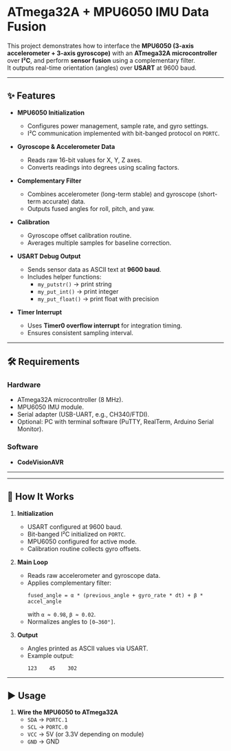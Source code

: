 # ATmega32A + MPU6050 IMU Data Fusion

This project demonstrates how to interface the **MPU6050 (3-axis accelerometer + 3-axis gyroscope)** with an **ATmega32A microcontroller** over **I²C**, and perform **sensor fusion** using a complementary filter.  
It outputs real-time orientation (angles) over **USART** at 9600 baud.

---

## ✨ Features

- **MPU6050 Initialization**
  - Configures power management, sample rate, and gyro settings.
  - I²C communication implemented with bit-banged protocol on `PORTC`.

- **Gyroscope & Accelerometer Data**
  - Reads raw 16-bit values for X, Y, Z axes.
  - Converts readings into degrees using scaling factors.

- **Complementary Filter**
  - Combines accelerometer (long-term stable) and gyroscope (short-term accurate) data.
  - Outputs fused angles for roll, pitch, and yaw.

- **Calibration**
  - Gyroscope offset calibration routine.
  - Averages multiple samples for baseline correction.

- **USART Debug Output**
  - Sends sensor data as ASCII text at **9600 baud**.
  - Includes helper functions:
    - `my_putstr()` → print string
    - `my_put_int()` → print integer
    - `my_put_float()` → print float with precision

- **Timer Interrupt**
  - Uses **Timer0 overflow interrupt** for integration timing.
  - Ensures consistent sampling interval.

---

## 🛠 Requirements

### Hardware
- ATmega32A microcontroller (8 MHz).
- MPU6050 IMU module.
- Serial adapter (USB-UART, e.g., CH340/FTDI).
- Optional: PC with terminal software (PuTTY, RealTerm, Arduino Serial Monitor).

### Software
- **CodeVisionAVR**

---


---

## 🚀 How It Works

1. **Initialization**
   - USART configured at 9600 baud.
   - Bit-banged I²C initialized on `PORTC`.
   - MPU6050 configured for active mode.
   - Calibration routine collects gyro offsets.

2. **Main Loop**
   - Reads raw accelerometer and gyroscope data.
   - Applies complementary filter:
     ```
     fused_angle = α * (previous_angle + gyro_rate * dt) + β * accel_angle
     ```
     with `α ≈ 0.98`, `β ≈ 0.02`.
   - Normalizes angles to `[0–360°]`.

3. **Output**
   - Angles printed as ASCII values via USART.
   - Example output:
     ```
     123    45    302
     ```

---

## ▶️ Usage

1. **Wire the MPU6050 to ATmega32A**
   - `SDA` → `PORTC.1`
   - `SCL` → `PORTC.0`
   - `VCC` → 5V (or 3.3V depending on module)
   - `GND` → GND




